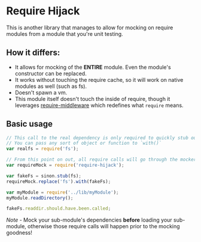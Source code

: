 Require Hijack
============

This is another library that manages to allow for mocking on require modules from a module that you're unit testing.

## How it differs:

* It allows for mocking of the **ENTIRE** module.  Even the module's constructor can be replaced.
* It works without touching the require cache, so it will work on native modules as well (such as fs).
* Doesn't spawn a vm.
* This module itself doesn't touch the inside of require, though it leverages [require-middleware](https://github.com/adamterlson/require-middleware) which redefines what `require` means.

## Basic usage

```````javascript
// This call to the real dependency is only required to quickly stub out the entire thing.
// You can pass any sort of object or function to `with()`
var realfs = require('fs');

// From this point on out, all require calls will go through the mocker
var requireMock = require('require-hijack');

var fakeFs = sinon.stub(fs);
requireMock.replace('fs').with(fakeFs);

var myModule = require('../lib/myModule');
myModule.readDirectory();

fakeFs.readdir.should.have.been.called;
```````

*Note* - Mock your sub-module's dependencies **before** loading your sub-module, otherwise those require calls will happen prior to the mocking goodness!